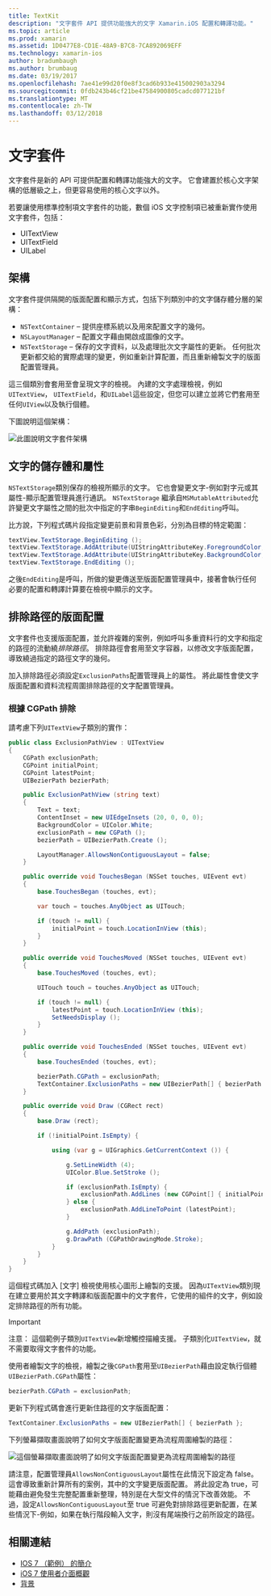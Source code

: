 ```yaml
---
title: TextKit
description: "文字套件 API 提供功能強大的文字 Xamarin.iOS 配置和轉譯功能。"
ms.topic: article
ms.prod: xamarin
ms.assetid: 1D0477E8-CD1E-48A9-B7C8-7CA892069EFF
ms.technology: xamarin-ios
author: bradumbaugh
ms.author: brumbaug
ms.date: 03/19/2017
ms.openlocfilehash: 7ae41e99d20f0e8f3cad6b933e415002903a3294
ms.sourcegitcommit: 0fdb243b46cf21be47584900805cadcd077121bf
ms.translationtype: MT
ms.contentlocale: zh-TW
ms.lasthandoff: 03/12/2018
---
```

# <a name="text-kit"></a>文字套件

文字套件是新的 API 可提供配置和轉譯功能強大的文字。 它會建置於核心文字架構的低層級之上，但更容易使用的核心文字以外。

若要讓使用標準控制項文字套件的功能，數個 iOS 文字控制項已被重新實作使用文字套件，包括：

-  UITextView
-  UITextField
-  UILabel


## <a name="architecture"></a>架構

文字套件提供隔開的版面配置和顯示方式，包括下列類別中的文字儲存體分層的架構：

-  `NSTextContainer` – 提供座標系統以及用來配置文字的幾何。
-  `NSLayoutManager` – 配置文字藉由開啟成圖像的文字。 
-  `NSTextStorage` – 保存的文字資料，以及處理批次文字屬性的更新。 任何批次更新都交給的實際處理的變更，例如重新計算配置，而且重新繪製文字的版面配置管理員。


這三個類別會套用至會呈現文字的檢視。 內建的文字處理檢視，例如`UITextView`， `UITextField`，和`UILabel`這些設定，但您可以建立並將它們套用至任何`UIView`以及執行個體。

下圖說明這個架構：

 ![](textkit-images/textkitarch.png "此圖說明文字套件架構")

## <a name="text-storage-and-attributes"></a>文字的儲存體和屬性

`NSTextStorage`類別保存的檢視所顯示的文字。 它也會變更文字-例如對字元或其屬性-顯示配置管理員進行通訊。 `NSTextStorage` 繼承自`MSMutableAttributed`允許變更文字屬性之間的批次中指定的字串`BeginEditing`和`EndEditing`呼叫。

比方說，下列程式碼片段指定變更前景和背景色彩，分別為目標的特定範圍：

```csharp
textView.TextStorage.BeginEditing ();
textView.TextStorage.AddAttribute(UIStringAttributeKey.ForegroundColor, UIColor.Green, new NSRange(200, 400));
textView.TextStorage.AddAttribute(UIStringAttributeKey.BackgroundColor, UIColor.Black, new NSRange(210, 300));
textView.TextStorage.EndEditing ();
```

之後`EndEditing`是呼叫，所做的變更傳送至版面配置管理員中，接著會執行任何必要的配置和轉譯計算要在檢視中顯示的文字。

## <a name="layout-with-exclusion-path"></a>排除路徑的版面配置

文字套件也支援版面配置，並允許複雜的案例，例如呼叫多重資料行的文字和指定的路徑的流動繞*排除路徑*。 排除路徑會套用至文字容器，以修改文字版面配置，導致繞過指定的路徑文字的幾何。

加入排除路徑必須設定`ExclusionPaths`配置管理員上的屬性。 將此屬性會使文字版面配置和資料流程周圍排除路徑的文字配置管理員。

### <a name="exclusion-based-on-a-cgpath"></a>根據 CGPath 排除

請考慮下列`UITextView`子類別的實作：

```csharp
public class ExclusionPathView : UITextView
{
    CGPath exclusionPath;
    CGPoint initialPoint;
    CGPoint latestPoint;
    UIBezierPath bezierPath;

    public ExclusionPathView (string text)
    {
        Text = text;
        ContentInset = new UIEdgeInsets (20, 0, 0, 0);
        BackgroundColor = UIColor.White;
        exclusionPath = new CGPath ();
        bezierPath = UIBezierPath.Create ();

        LayoutManager.AllowsNonContiguousLayout = false;
    }

    public override void TouchesBegan (NSSet touches, UIEvent evt)
    {
        base.TouchesBegan (touches, evt);

        var touch = touches.AnyObject as UITouch;

        if (touch != null) {
            initialPoint = touch.LocationInView (this);
        }
    }

    public override void TouchesMoved (NSSet touches, UIEvent evt)
    {
        base.TouchesMoved (touches, evt);

        UITouch touch = touches.AnyObject as UITouch;

        if (touch != null) {
            latestPoint = touch.LocationInView (this);
            SetNeedsDisplay ();
        }
    }

    public override void TouchesEnded (NSSet touches, UIEvent evt)
    {
        base.TouchesEnded (touches, evt);

        bezierPath.CGPath = exclusionPath;
        TextContainer.ExclusionPaths = new UIBezierPath[] { bezierPath };
    }

    public override void Draw (CGRect rect)
    {
        base.Draw (rect);

        if (!initialPoint.IsEmpty) {

            using (var g = UIGraphics.GetCurrentContext ()) {

                g.SetLineWidth (4);
                UIColor.Blue.SetStroke ();

                if (exclusionPath.IsEmpty) {
                    exclusionPath.AddLines (new CGPoint[] { initialPoint, latestPoint });
                } else {
                    exclusionPath.AddLineToPoint (latestPoint);
                }

                g.AddPath (exclusionPath);
                g.DrawPath (CGPathDrawingMode.Stroke);
            }
        }
    }
}
```

這個程式碼加入 [文字] 檢視使用核心圖形上繪製的支援。 因為`UITextView`類別現在建立要用於其文字轉譯和版面配置中的文字套件，它使用的組件的文字，例如設定排除路徑的所有功能。

> [!IMPORTANT]
>   注意： 這個範例子類別`UITextView`新增觸控描繪支援。 子類別化`UITextView`，就不需要取得文字套件的功能。



使用者繪製文字的檢視，繪製之後`CGPath`套用至`UIBezierPath`藉由設定執行個體`UIBezierPath.CGPath`屬性：

```csharp
bezierPath.CGPath = exclusionPath;
```

更新下列程式碼會進行更新住路徑的文字版面配置：

```csharp
TextContainer.ExclusionPaths = new UIBezierPath[] { bezierPath };
```

下列螢幕擷取畫面說明了如何文字版面配置變更為流程周圍繪製的路徑：

<!-- ![](textkit-images/exclusionpath1.png "This screenshot illustrates how the text layout changes to flow around the drawn path")--> 
![](textkit-images/exclusionpath2.png "這個螢幕擷取畫面說明了如何文字版面配置變更為流程周圍繪製的路徑")

請注意，配置管理員`AllowsNonContiguousLayout`屬性在此情況下設定為 false。 這會導致重新計算所有的案例，其中的文字變更版面配置。 將此設定為 true，可能藉由避免發生完整配置重新整理，特別是在大型文件的情況下改善效能。 不過，設定`AllowsNonContiguousLayout`至 true 可避免對排除路徑更新配置，在某些情況下-例如，如果在執行階段輸入文字，則沒有尾端換行之前所設定的路徑。


## <a name="related-links"></a>相關連結

- [IOS 7 （範例） 的簡介](https://developer.xamarin.com/samples/monotouch/IntroToiOS7)
- [iOS 7 使用者介面概觀](~/ios/platform/introduction-to-ios7/ios7-ui.md)
- [背景](~/ios/app-fundamentals/backgrounding/index.md)
